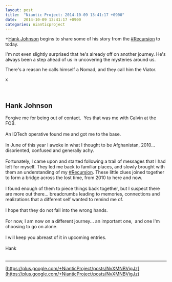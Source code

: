 ```yaml
---
layout: post
title:  "Niantic Project: 2014-10-09 13:41:17 +0900"
date:   2014-10-09 13:41:17 +0900
categories: nianticproject
---
```

+[Hank Johnson](https://plus.google.com/117792105926525258257 "") begins to share some of his story from the [#Recursion](https://plus.google.com/s/%23Recursion "") to today.

I'm not even slightly surprised that he's already off on another journey. He's always been a step ahead of us in uncovering the mysteries around us.

There's a reason he calls himself a Nomad, and they call him the Viator.

x<div class="shared"><br /><h2>Hank Johnson</h2>Forgive me for being out of contact.  Yes that was me with Calvin at the FOB.<br /><br />An IQTech operative found me and got me to the base. <br /><br />In June of this year I awoke in what I thought to be Afghanistan, 2010... disoriented, confused and generally achy. <br /><br />Fortunately, I came upon and started following a trail of messages that I had left for myself. They led me back to familiar places, and slowly brought with them an understanding of my <a rel="nofollow" class="ot-hashtag" href="https://plus.google.com/s/%23Recursion">#Recursion</a>. These little clues joined together to form a bridge across the lost time, from 2010 to here and now.<br /><br />I found enough of them to piece things back together, but I suspect there are more out there... breadcrumbs leading to memories, connections and realizations that a different self wanted to remind me of. <br /><br />I hope that they do not fall into the wrong hands. <br /><br />For now, I am now on a different journey... an important one,  and one I'm choosing to go on alone.<br /><br />I will keep you abreast of it in upcoming entries.<br /><br />Hank<br /><br /></div>
- - -
[https://plus.google.com/+NianticProject/posts/NvXMNBVigJz](https://plus.google.com/+NianticProject/posts/NvXMNBVigJz)
